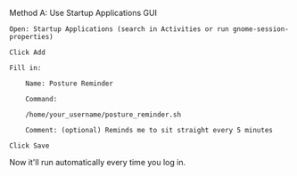  Method A: Use Startup Applications GUI

    Open: Startup Applications (search in Activities or run gnome-session-properties)

    Click Add

    Fill in:

        Name: Posture Reminder

        Command:

        /home/your_username/posture_reminder.sh

        Comment: (optional) Reminds me to sit straight every 5 minutes

    Click Save

Now it'll run automatically every time you log in.